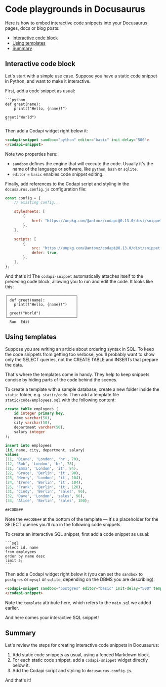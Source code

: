 # Code playgrounds in Docusaurus

Here is how to embed interactive code snippets into your Docusaurus pages, docs or blog posts:

-   [Interactive code block](#interactive-code-block)
-   [Using templates](#using-templates)
-   [Summary](#summary)

## Interactive code block

Let's start with a simple use case. Suppose you have a static code snippet in Python, and want to make it interactive.

First, add a code snippet as usual:

    ```python
    def greet(name):
        print(f"Hello, {name}!")

    greet("World")
    ```

Then add a Codapi widget right below it:

```html
<codapi-snippet sandbox="python" editor="basic" init-delay="500">
</codapi-snippet>
```

Note two properties here:

-   `sandbox` defines the engine that will execute the code. Usually it's the name of the language or software, like `python`, `bash` or `sqlite`.
-   `editor` = `basic` enables code snippet editing.

Finally, add references to the Codapi script and styling in the `docusaurus.config.js` configuration file:

```js
const config = {
    // existing config...

    stylesheets: [
        {
            href: "https://unpkg.com/@antonz/codapi@0.13.0/dist/snippet.css",
        },
    ],

    scripts: [
        {
            src: "https://unpkg.com/@antonz/codapi@0.13.0/dist/snippet.js",
            defer: true,
        },
    ],
};
```

And that's it! The `codapi-snippet` automatically attaches itself to the preceding code block, allowing you to run and edit the code. It looks like this:

```
┌───────────────────────────────┐
│ def greet(name):              │
│   print(f"Hello, {name}!")    │
│                               │
│ greet("World")                │
└───────────────────────────────┘
  Run  Edit
```

## Using templates

Suppose you are writing an article about ordering syntax in SQL. To keep the code snippets from getting too verbose, you'll probably want to show only the SELECT queries, not the CREATE TABLE and INSERTs that prepare the data.

That's where the templates come in handy. They help to keep snippets concise by hiding parts of the code behind the scenes.

To create a template with a sample database, create a new folder inside the `static` folder, e.g. `static/code`. Then add a template file `static/code/employees.sql` with the following content:

```sql
create table employees (
    id integer primary key,
    name varchar(50),
    city varchar(50),
    department varchar(50),
    salary integer
);

insert into employees
(id, name, city, department, salary)
values
(11, 'Diane', 'London', 'hr', 70),
(12, 'Bob', 'London', 'hr', 78),
(21, 'Emma', 'London', 'it', 84),
(22, 'Grace', 'Berlin', 'it', 90),
(23, 'Henry', 'London', 'it', 104),
(24, 'Irene', 'Berlin', 'it', 104),
(25, 'Frank', 'Berlin', 'it', 120),
(31, 'Cindy', 'Berlin', 'sales', 96),
(32, 'Dave', 'London', 'sales', 96),
(33, 'Alice', 'Berlin', 'sales', 100);

##CODE##
```

Note the `##CODE##` at the bottom of the template — it's a placeholder for the SELECT queries you'll run in the following code snippets.

To create an interactive SQL snippet, first add a code snippet as usual:

    ```sql
    select id, name
    from employees
    order by name desc
    limit 5;
    ```

Then add a Codapi widget right below it (you can set the `sandbox` to `postgres` or `mysql` or `sqlite`, depending on the DBMS you are describing):

```html
<codapi-snippet sandbox="postgres" editor="basic" init-delay="500" template="/code/employees.sql">
</codapi-snippet>
```

Note the `template` attribute here, which refers to the `main.sql` we added earlier.

And here comes your interactive SQL snippet!

## Summary

Let's review the steps for creating interactive code snippets in Docusaurus:

1. Add static code snippets as usual, using a fenced Markdown block.
2. For each static code snippet, add a `codapi-snippet` widget directly below it.
3. Add the Codapi script and styling to `docusaurus.config.js`.

And that's it!
